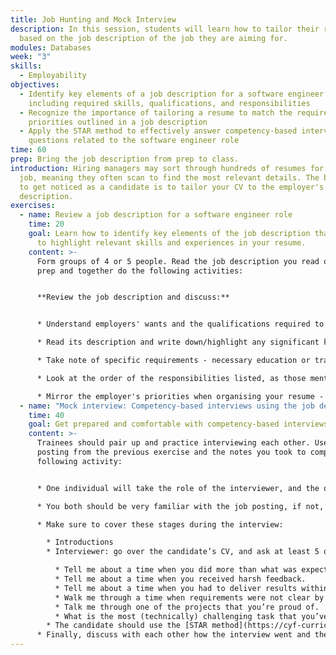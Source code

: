```yaml
---
title: Job Hunting and Mock Interview
description: In this session, students will learn how to tailor their resumes
  based on the job description of the job they are aiming for.
modules: Databases
week: "3"
skills:
  - Employability
objectives:
  - Identify key elements of a job description for a software engineer role,
    including required skills, qualifications, and responsibilities
  - Recognize the importance of tailoring a resume to match the requirements and
    priorities outlined in a job description
  - Apply the STAR method to effectively answer competency-based interview
    questions related to the software engineer role
time: 60
prep: Bring the job description from prep to class.
introduction: Hiring managers may sort through hundreds of resumes for a single
  job, meaning they often scan to find the most relevant details. The best way
  to get noticed as a candidate is to tailor your CV to the employer's job
  description.
exercises:
  - name: Review a job description for a software engineer role
    time: 20
    goal: Learn how to identify key elements of the job description that can be used
      to highlight relevant skills and experiences in your resume.
    content: >-
      Form groups of 4 or 5 people. Read the job description you read on the
      prep and together do the following activities:


      **Review the job description and discuss:** 


      * Understand employers' wants and the qualifications required to perform the job. 

      * Read its description and write down/highlight any significant keywords related to skills. These may be unique to the job or that repeat throughout the posting. 

      * Take note of specific requirements - necessary education or training and years of experience.

      * Look at the order of the responsibilities listed, as those mentioned first may be more of a priority for the employer. 

      * Mirror the employer's priorities when organising your resume - the first items they mention should be some of the first items you each mention on your CV.
  - name: "Mock interview: Competency-based interviews using the job description"
    time: 40
    goal: Get prepared and comfortable with competency-based interviews.
    content: >-
      Trainees should pair up and practice interviewing each other. Use the job
      posting from the previous exercise and the notes you took to complete the
      following activity:


      * One individual will take the role of the interviewer, and the other the role of the candidate.

      * You both should be very familiar with the job posting, if not, review it carefully.

      * Make sure to cover these stages during the interview:

        * Introductions
        * Interviewer: go over the candidate’s CV, and ask at least 5 questions regarding the candidate’s skills and experience as well as the information found in the CV’s summary. Try using the format followed by the questions below and also feel free to use them:

          * Tell me about a time when you did more than what was expected.
          * Tell me about a time when you received harsh feedback.
          * Tell me about a time when you had to deliver results within a tight deadline.
          * Walk me through a time when requirements were not clear by the time development had to start. What did you do?
          * Talk me through one of the projects that you’re proud of.
          * What is the most (technically) challenging task that you’ve encountered?
        * The candidate should use the [STAR method](https://cyf-curriculum.netlify.app/node/sprints/1/prep/) to answer these questions. The interviewer should allow the candidate to ask questions at the end. Remember to always keep in mind what you learned from the job description! 
      * Finally, discuss with each other how the interview went and then swap roles.
---
```

